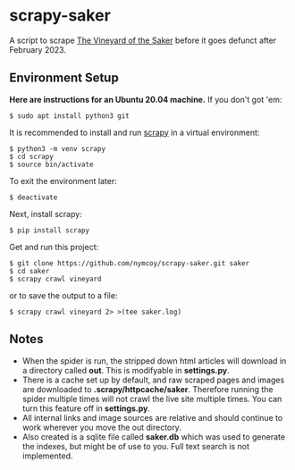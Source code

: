 # scrapy-saker
A script to scrape [The Vineyard of the Saker](https://thesaker.is/) before it goes defunct after February 2023.

## Environment Setup
**Here are instructions for an Ubuntu 20.04 machine.**
If you don't got 'em:
```
$ sudo apt install python3 git
```

It is recommended to install and run [scrapy](https://scrapy.org/) in a virtual environment:
```
$ python3 -m venv scrapy
$ cd scrapy
$ source bin/activate
```
To exit the environment later:
```
$ deactivate
```

Next, install scrapy:
```
$ pip install scrapy
```

Get and run this project:
```
$ git clone https://github.com/nymcoy/scrapy-saker.git saker
$ cd saker
$ scrapy crawl vineyard
```
or to save the output to a file:
```
$ scrapy crawl vineyard 2> >(tee saker.log)
```
## Notes
 - When the spider is run, the stripped down html articles will download in a directory called **out**. This is modifyable in **settings.py**.
 - There is a  cache set up by default, and raw scraped pages and images are downloaded to **.scrapy/httpcache/saker**. Therefore running the spider multiple times will not crawl the live site multiple times. You can turn this feature off in **settings.py**.
 - All internal links and image sources are relative and should continue to work wherever you move the out directory.
 - Also created is a sqlite file called **saker.db** which was used to generate the indexes, but might be of use to you. Full text search is not implemented.
